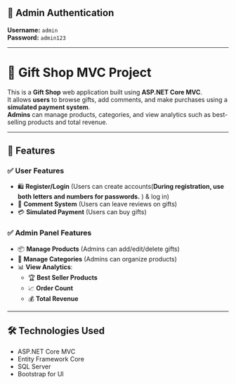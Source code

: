 ## 🔑 Admin Authentication

**Username:** `admin`  
**Password:** `admin123`  



---

# 🎁 Gift Shop MVC Project

This is a **Gift Shop** web application built using **ASP.NET Core MVC**.  
It allows **users** to browse gifts, add comments, and make purchases using a **simulated payment system**.  
**Admins** can manage products, categories, and view analytics such as best-selling products and total revenue.  

---

## 🚀 Features

### ✅ **User Features**
- 🛍 **Register/Login** (Users can create accounts(**During registration, use both letters and numbers for passwords.** ) & log in)  
- 💬 **Comment System** (Users can leave reviews on gifts)  
- 💳 **Simulated Payment** (Users can buy gifts)  

### ✅ **Admin Panel Features**
- 📦 **Manage Products** (Admins can add/edit/delete gifts)  
- 📂 **Manage Categories** (Admins can organize products)  
- 📊 **View Analytics**:
  - 🏆 **Best Seller Products**
  - 📈 **Order Count**
  - 💰 **Total Revenue**

---

## 🛠 Technologies Used
- ASP.NET Core MVC  
- Entity Framework Core  
- SQL Server  
- Bootstrap for UI  


